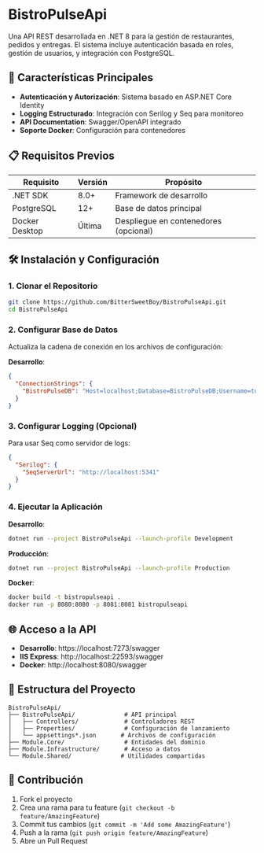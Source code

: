 # BistroPulseApi

Una API REST desarrollada en .NET 8 para la gestión de restaurantes, pedidos y entregas. El sistema incluye autenticación basada en roles, gestión de usuarios, y integración con PostgreSQL.

## 🚀 Características Principales

- **Autenticación y Autorización**: Sistema basado en ASP.NET Core Identity
- **Logging Estructurado**: Integración con Serilog y Seq para monitoreo 
- **API Documentation**: Swagger/OpenAPI integrado
- **Soporte Docker**: Configuración para contenedores

## 📋 Requisitos Previos

| Requisito | Versión | Propósito |
|-----------|---------|-----------|
| .NET SDK | 8.0+ | Framework de desarrollo |
| PostgreSQL | 12+ | Base de datos principal |
| Docker Desktop | Última | Despliegue en contenedores (opcional) |

## 🛠️ Instalación y Configuración

### 1. Clonar el Repositorio
```bash
git clone https://github.com/BitterSweetBoy/BistroPulseApi.git
cd BistroPulseApi
```

### 2. Configurar Base de Datos
Actualiza la cadena de conexión en los archivos de configuración:

**Desarrollo**: 
```json
{
  "ConnectionStrings": {
    "BistroPulseDB": "Host=localhost;Database=BistroPulseDB;Username=tu_usuario;Password=tu_password"
  }
}
```

### 3. Configurar Logging (Opcional)
Para usar Seq como servidor de logs: 
```json
{
  "Serilog": {
    "SeqServerUrl": "http://localhost:5341"
  }
}
```

### 4. Ejecutar la Aplicación

**Desarrollo**:
```bash
dotnet run --project BistroPulseApi --launch-profile Development
```

**Producción**:
```bash
dotnet run --project BistroPulseApi --launch-profile Production
```

**Docker**:
```bash
docker build -t bistropulseapi .
docker run -p 8080:8080 -p 8081:8081 bistropulseapi
```

## 🌐 Acceso a la API

- **Desarrollo**: https://localhost:7273/swagger
- **IIS Express**: http://localhost:22593/swagger
- **Docker**: http://localhost:8080/swagger

## 📁 Estructura del Proyecto

```
BistroPulseApi/
├── BistroPulseApi/              # API principal
│   ├── Controllers/             # Controladores REST
│   ├── Properties/              # Configuración de lanzamiento
│   └── appsettings*.json       # Archivos de configuración
├── Module.Core/                 # Entidades del dominio
├── Module.Infrastructure/       # Acceso a datos
└── Module.Shared/              # Utilidades compartidas
```

## 🤝 Contribución

1. Fork el proyecto
2. Crea una rama para tu feature (`git checkout -b feature/AmazingFeature`)
3. Commit tus cambios (`git commit -m 'Add some AmazingFeature'`)
4. Push a la rama (`git push origin feature/AmazingFeature`)
5. Abre un Pull Request
